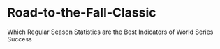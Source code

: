 # Road-to-the-Fall-Classic
Which Regular Season Statistics are the Best Indicators of World Series Success
